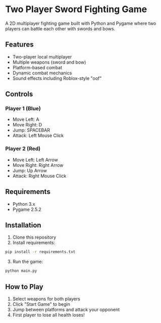 # Two Player Sword Fighting Game

A 2D multiplayer fighting game built with Python and Pygame where two players can battle each other with swords and bows.

## Features
- Two-player local multiplayer
- Multiple weapons (sword and bow)
- Platform-based combat
- Dynamic combat mechanics
- Sound effects including Roblox-style "oof"

## Controls
### Player 1 (Blue)
- Move Left: A
- Move Right: D
- Jump: SPACEBAR
- Attack: Left Mouse Click

### Player 2 (Red)
- Move Left: Left Arrow
- Move Right: Right Arrow
- Jump: Up Arrow
- Attack: Right Mouse Click

## Requirements
- Python 3.x
- Pygame 2.5.2

## Installation
1. Clone this repository
2. Install requirements:
```bash
pip install -r requirements.txt
```
3. Run the game:
```bash
python main.py
```

## How to Play
1. Select weapons for both players
2. Click "Start Game" to begin
3. Jump between platforms and attack your opponent
4. First player to lose all health loses!
